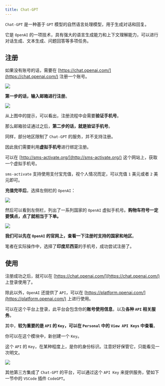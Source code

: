 ```yaml
---
title: Chat-GPT
---
```


`Chat-GPT` 是一种基于 `GPT` 模型的自然语言处理模型，用于生成对话和回复。

它是 `OpenAI` 的一项技术，具有强大的语言生成能力和上下文理解能力，可以进行对话生成、文本生成、问题回答等多项任务。

## 注册

如果没有账号的话，需要在 [https://chat.openai.com/](https://chat.openai.com/) 注册一个账号。

![](https://raw.githubusercontent.com/oneyoung19/vuepress-blog-img/Not-Count-Contribution/img/20230405141458.png)

**第一步的话，输入邮箱进行注册**。

![](https://raw.githubusercontent.com/oneyoung19/vuepress-blog-img/Not-Count-Contribution/img/20230405141619.png)

从上图中的提示，可以看出，注册流程中会需要**验证手机号**。

那么邮箱验证通过之后，**第二步的话，就是验证手机号**。

同样，部分地区限制了 `Chat-GPT` 的服务，并不支持注册。

因此我们需要利用**虚拟手机号**进行绑定注册。

可以在 [http://sms-activate.org/](http://sms-activate.org/) 这个网站上，获取一个虚拟手机号。

`sms-activate` 支持使用支付宝充值，视个人情况而定，可以充值 `1` 美元或者 `2` 美元即可。

**充值完毕后**，选择左侧栏的 `OpenAI`：

![](https://raw.githubusercontent.com/oneyoung19/vuepress-blog-img/Not-Count-Contribution/img/20230405142412.png)

然后可以看到左侧栏，列出了一系列国家的 `OpenAI` 虚拟手机号。**购物车符号一定要慎点，点了就相当于下单。**

![](https://raw.githubusercontent.com/oneyoung19/vuepress-blog-img/Not-Count-Contribution/img/20230405142604.png)

**我们可以先在 `OpenAI` 的官网上，查看一下注册时支持的国家和地区**。

笔者在实际操作中，选择了**印度尼西亚**的手机号，成功尝试注册了。

## 使用

注册成功之后，就可以在 [https://chat.openai.com/](https://chat.openai.com/) 上登录使用了。

除此以外，`OpenAI` 还提供了 `API`，可以在 [https://platform.openai.com/](https://platform.openai.com/) 上进行使用。

可以在这个平台上登录，此平台会包含你的**账号使用信息**，以及**各种 `API` 相关服务**。

其中，**较为重要的是 `API` 的 `Key`，可以在 `Personal` 中的 `View API Keys` 中查看**。

你可以在这个模块中，新创建一个 `Key`。

这个 `API` 的 `Key`，在某种程度上，是你的身份标识。注意好好保管它，只能看见一次明文。

![](https://raw.githubusercontent.com/oneyoung19/vuepress-blog-img/Not-Count-Contribution/img/20230405143616.png)

其他第三方集成了 `Chat-GPT` 的平台，可以通过这个 `API Key` 来提供服务，譬如下一节中的 `VSCode` 插件 `CodeGPT`。
